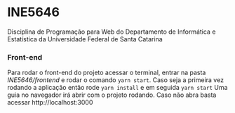 # INE5646
Disciplina de Programação para Web do Departamento de Informática e Estatística da Universidade Federal de Santa Catarina


### Front-end
Para rodar o front-end do projeto acessar o terminal, entrar na pasta _INE5646/frontend_ e rodar o comando `yarn start`.
Caso seja a primeira vez rodando a aplicação então rode `yarn install` e em seguida `yarn start`
Uma guia no navegador irá abrir com o projeto rodando. Caso não abra basta acessar http://localhost:3000